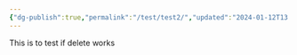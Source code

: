 ```yaml
---
{"dg-publish":true,"permalink":"/test/test2/","updated":"2024-01-12T13:22:01.222+08:00"}
---
```


This is to test if delete works